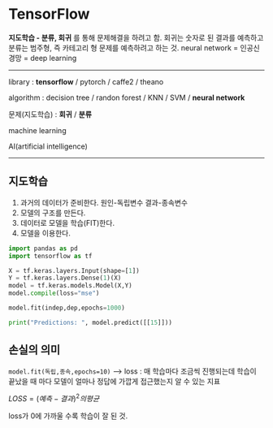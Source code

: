 # TensorFlow

**지도학습 - 분류, 회귀** 를 통해 문제해결을 하려고 함. 회귀는 숫자로 된 결과를 예측하고 분류는 범주형, 즉 카테고리 형 문제를 예측하려고 하는 것.
neural network = 인공신경망 = deep learning

***
library : **tensorflow** / pytorch / caffe2 / theano

algorithm : decision tree / randon forest / KNN / SVM / **neural network**

문제(지도학습) : **회귀** / **분류**

machine learning 

AI(artificial intelligence)
***

## 지도학습

1. 과거의 데이터가 준비한다. 원인-독립변수 결과-종속변수
2. 모델의 구조를 만든다. 
3. 데이터로 모델을 학습(FIT)한다.
4. 모델을 이용한다.

```python
import pandas as pd
import tensorflow as tf

X = tf.keras.layers.Input(shape=[1])
Y = tf.keras.layers.Dense(1)(X)
model = tf.keras.models.Model(X,Y)
model.compile(loss="mse")

model.fit(indep,dep,epochs=1000)

print("Predictions: ", model.predict([[15]]))
```

## 손실의 의미

`model.fit(독립,종속,epochs=10)` --> loss : 매 학습마다 조금씩 진행되는데 학습이 끝났을 때 마다 모델이 얼마나 정답에 가깝게 접근했는지 알 수 있는 지표

$LOSS = (예측-결과)^2의 평균$

loss가 0에 가까울 수록 학습이 잘 된 것. 